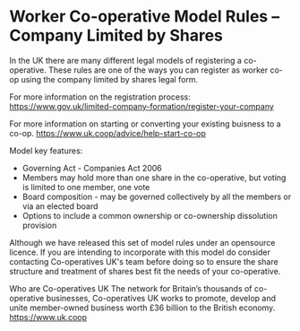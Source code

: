 # Worker Co-operative Model Rules – Company Limited by Shares

In the UK there are many different legal models of registering a co-operative. These rules are one of the ways you can register as worker co-op using the company limited by shares legal form.

For more information on the registration process: 
https://www.gov.uk/limited-company-formation/register-your-company

For more information on starting or converting your existing buisness to a co-op.
https://www.uk.coop/advice/help-start-co-op

Model key features:
- Governing Act - Companies Act 2006
- Members may hold more than one share in the co-operative, but voting is limited to one member, one vote
- Board composition - may be governed collectively by all the members or via an elected board
- Options to include a common ownership or co-ownership dissolution provision

Although we have released this set of model rules under an opensource licence. If you are intending to incorporate with this model do consider contacting Co-operatives UK's team before doing so to ensure the share structure and treatment of shares best fit the needs of your co-operative.

Who are Co-operatives UK
The network for Britain’s thousands of co-operative businesses, Co-operatives UK works to promote, develop and unite member-owned business worth £36 billion to the British economy.
https://www.uk.coop
